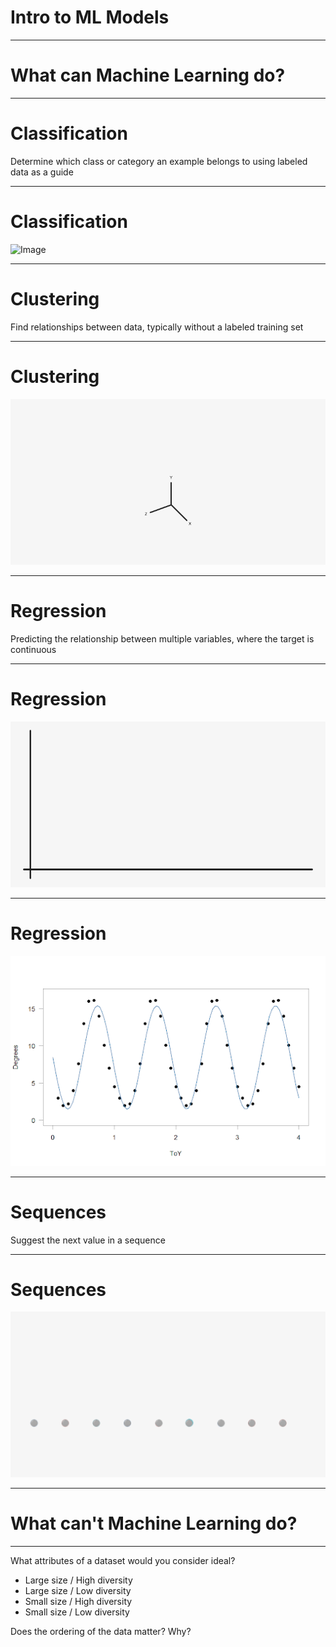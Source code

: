 # Intro to ML Models

<!--
We've learned about machine learning and artificial intelligence at a very high level. In this
session we will dive a little deeper and talk about what machine learning can do and what types of
models support different problem domains.
-->

---

# What **can** Machine Learning do?

<!--
Though machine learning is not new, its application in modern life has really started to expand over
the last decade. What are some machine learning products that you know about? How has machine learning
shown up and improved something that you use?

*Give the class a few minutes to think of and call out answers. There should be a wide variety of
answers. If not, give some examples like self-driving cars, language recognition, facial
recognition, and whatever else you can think of.*

Think of the diversity of applications of machine learning that we just mentioned. Given that
diversity it is obvious that machine learning is much more than just one thing. Yes, it involves
learning from data. But how it learns, what it learns, and what it can predict vary widely.

The machine learning community has settled on a few groupings of model types, each with different
applications.
-->

---

# Classification
Determine which class or category an example belongs to using labeled data as a guide

<!--
Classification is a very common machine learning model type.

Classification systems determine which class or category an example belongs to. They can
distinguish between two or more classes. These classes are defined based on your goals for
the machine learning system.

For example, to answer the question, "Is this a lion?", you would choose the classes "yes" and
"no" (the problem of choosing between two classes is also called “binary classification”). To
answer the question, "What type of cat is this?", you might choose the classes "lion," "tiger,"
and "kitten."

Classification can be used to identify objects in images or even identify whether credit card transactions are fraudulent or not.

What are some examples that you know of that would be machine learning classification?

Concepts:
* models:types:classification
-->

---

# Classification
![Image](res/classification.gif)

<!--
This animation shows, mathematically, what a binary classification system is trying to do: given
data points from two classes (blue and red), learn some mathematical function that can separate
the two classes and predict which class a new data point is in.

The system can predict which class to apply to new data after training on existing data labeled
with the correct class. 

Quick discussion: What are some other examples of a classification system that you can think of?
(very open ended, possible ex):
who is speaking right now?
identify objects in images
label emails as spam
-->

---

# Clustering
Find relationships between data, typically without a labeled training set

<!--
Clustering looks for similar examples in a dataset. It is an example of unsupervised machine
learning, or a system that does not require correct labels provided to learn. Instead, in the
process of clustering, a machine learning system defines categories and places examples into
each category by quantifying how closely examples are related to one another.

Clustering differs from classification because the categories are not defined by you. Clustering
systems propose their own categories based on patterns found in the examples. 

Concepts:
* models:types:clustering
-->

---

# Clustering
![Image](res/clustering.gif)

<!--
For example, let’s say the child from the zoo wants to organize a photo album of many pictures
from the zoo. They don’t know a lot about animals, but they do notice that some are very small 
(reptiles, birds), some are medium sized (monkeys, seals) and some are very big (elephants, tigers). 
They might sort the pictures into three groups based on size. 

Clustering systems similarly attempt to find “clusters” of similar data examples.

Quick discussion: What are other examples of clustering you can think of? What features might a 
clustering system use to create clusters?
(many possible answers, ex:
suggesting similar videos
grouping many examples of soft drinks from around the world)
-->

---

# Regression
Predicting the relationship between multiple variables, where the target is continuous

<!--
Regression predicts the relationship between two or more variables. If you were interested in 
predicting the price of a house, you might look for patterns in location, square footage, or number
of bedrooms. While classification involves a discrete / categorical value to predict, regression
involves a continuous value to predict.

Concepts:
* models:types:regression
-->

---

# Regression
![Image](res/linear_regression.gif)

<!--
This graphic shows one simple type of regression, which tries to find the best-fitting line for
some data points, then makes predictions based on that line.
-->

---

# Regression
![Image](res/regression2.png)

<!--
Regression may also discover a more complicated pattern, such as this sine-like pattern of sea
surface temperature every year.

Quick discussion: What are other examples of regression? What features might be useful for that
regression system?
ex:
estimate arrival time based on traffic and distance
predict crop yield based on weather, time of year

Note: *logistic* regression is a classification technique (with a binary target), and the similar names can be confusing. But typically, when we say "regression" we mean predicting a continuous variable. 
-->

--- 

# Sequences
Suggest the next value in a sequence

<!--
Finally, sequence prediction suggests what might come next, based on previous examples.

Concepts:
* models:types:sequence-prediction
-->

---

# Sequences
![Image](res/sequences.gif)

<!--
Autocomplete is an example of a sequence prediction: predicting what word is most likely to be
entered after typing part of a phrase.

Quick discussion: what are some other examples of sequence predictions?
ex:
translations based on context
password strength (how predictable is the next letter from the previous ones)
autocomplete
marketbasket 
-->

---

# What **can't** Machine Learning do?

<!--
Machine learning is *not* magic, and ML is not a good fit for all problems. The principles underlying
machine learning are not new but are possible today because of the amount of available public data and
processing power. 

What can ML not do?

There are problems for which ML is not a good or viable solution (for example, if you don’t have enough
data or not enough diversity, ie, the data is so biased that you can’t generalize), and there are
problems that ML actually cannot solve.

Good ML problems:
* have a clear use case, 
* reflect developers' solid understanding of the problem, 
* use lots of historical data, 
* and require decisions, not just predictions.

Some examples of current limitations of ML (from https://www.quora.com/What-can-machine-learning-do-and-cant-do):
an ML system cannot infer a context-free grammar that generates the strings in a language. In other words,
an ML system can’t achieve true understanding of the grammar that generates a language the same way a human can
Similar to statistics or data science approaches, ML cannot be used to show cause-effect relationships 
-->

---

What attributes of a dataset would you consider ideal?

* Large size / High diversity
* Large size / Low diversity
* Small size / High diversity
* Small size / Low diversity

Does the ordering of the data matter? Why?

<!--
One important consideration is the quality of data -- machine learning models are only as good as
the examples used to train them. 

Discuss: what attributes of a dataset would be ideal? (Correct answer is Large size / High
diversity: A large number of examples that cover a variety of use cases is essential for a machine
learning system to understand the underlying patterns in the data. A model trained on this type of
dataset is more likely to perform well on new data. But it also may take a long time to train.)

Even if you have a lot of data, if it does not cover a variety of examples, a model will have lower
confidence for new data underrepresented in the training examples.

A small dataset with lots of variety makes it challenging to find patterns in the data. The predictions
will lack the confidence a larger dataset provides. And if your dataset is small without much variation,
you may not even need machine learning.

Discuss: Does ordering of the data matter? (Answer: Kind of)

Ordering of the data matters when you might have groups of highly correlated examples. For example, if
you feed your ML system all pictures of lions, then all pictures of tigers, and so on, it may not be
able to learn general patterns as well. It’s extremely important to shuffle the training data to avoid
such groupings (though as long as you shuffle, the exact ordering after the shuffle does not matter).

-->
